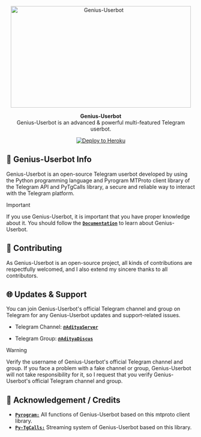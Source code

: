 <p align="center">
<a href="https://github.com/AdityaHalder/Genius-Userbot"><img src="https://graph.org/file/f4e175b28e96bc3fb4cf4.jpg" height="270" width="480" alt="Genius-Userbot"/></a>
</p>

<p align="center">
<b>Genius-Userbot</b><br/>
Genius-Userbot is an advanced & powerful multi-featured Telegram userbot.
</p>

<p align="center">
<a href="https://heroku.com/deploy?template=https://github.com/cutexboy/AI-Genius-Userbot">
<img src="AdityaHalder/resource/images/Heroku.svg" alt="Deploy to Heroku"></a>
</p>

<h2>🤖 Genius-Userbot Info</h2>
<p title="Genius-Userbot">Genius-Userbot is an open-source Telegram userbot developed by using the Python programming language and Pyrogram MTProto client library of the Telegram API and PyTgCalls library, a secure and reliable way to interact with the Telegram platform.</p>

> [!IMPORTANT]
> If you use Genius-Userbot, it is important that you have proper knowledge about it. You should follow the [**`Documentation`**](https://t.me/adityaserver) to learn about Genius-Userbot.

<h2>🤝 Contributing</h2>
<p title="Contributing">As Genius-Userbot is an open-source project, all kinds of contributions are respectfully welcomed, and I also extend my sincere thanks to all contributors.</p>

<h2>🌐 Updates & Support</h2>
<p title="Support">You can join Genius-Userbot's official Telegram channel and group on Telegram for any Genius-Userbot updates and support-related issues.</p>

- Telegram Channel: [**`@AdityaServer`**](https://t.me/adityaserver)

- Telegram Group:   [**`@AdityaDiscus`**](https://t.me/adityadiscus)
> [!WARNING]  
> Verify the username of Genius-Userbot's official Telegram channel and group. If you face a problem with a fake channel or group, Genius-Userbot will not take responsibility for it, so I request that you verify Genius-Userbot's official Telegram channel and group.


<h2>📑 Acknowledgement / Credits</h2>

- [**`Pyrogram:`**](https://github.com/pyrogram) All functions of Genius-Userbot based on this mtproto client library.
- [**`Py-TgCalls:`**](https://github.com/py-tgcalls) Streaming system of Genius-Userbot based on this library.


